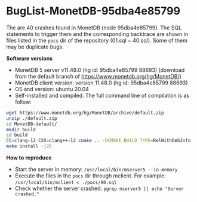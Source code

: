 # BugList-MonetDB-95dba4e85799

The are 40 crashes found in MonetDB (node 95dba4e85799). The SQL statements to trigger them and the corresponding backtrace are shown in files listed in the `pocs` dir of the repository (01.sql ~ 40.sql). Some of them may be duplicate bugs.

**Software versions**
 - MonetDB 5 server v11.48.0 (hg id: 95dba4e85799 88693) (download from the default branch of https://www.monetdb.org/hg/MonetDB/)
 - MonetDB client version: version 11.48.0 (hg id: 95dba4e85799 88693) 
 - OS and version: ubuntu 20.04
 - Self-installed and compiled. The full command line of compilation is as follow:
```bash
wget https://www.monetdb.org/hg/MonetDB/archive/default.zip
unzip ./default.zip
cd MonetDB-default/
mkdir build
cd build
CC=clang-12 CXX=clang++-12 cmake .. -DCMAKE_BUILD_TYPE=RelWithDebInfo
make install -j20
```

**How to reproduce**
 - Start the server in memory: `/usr/local/bin/mserver5 --in-memory`
 - Execute the files in the `pocs` dir through mclient. For example: `/usr/local/bin/mclient < ./pocs/00.sql`
 - Check whether the server crashed: `pgrep mserver5 || echo "Server crashed."`
